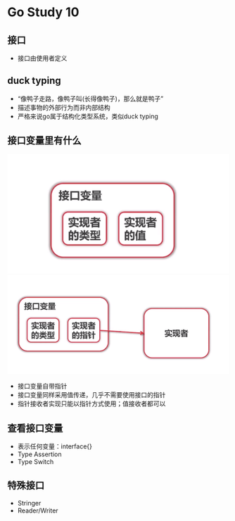 # Go Study 10

<!--more-->
## 接口
- 接口由使用者定义
## duck typing
- “像鸭子走路，像鸭子叫(长得像鸭子)，那么就是鸭子”
- 描述事物的外部行为而非内部结构
- 严格来说go属于结构化类型系统，类似duck typing
## 接口变量里有什么
!["接口变量1"](/images/interface1.png "接口变量1")
!["接口变量2"](/images/interface2.png "接口变量2")
- 接口变量自带指针
- 接口变量同样采用值传递，几乎不需要使用接口的指针
- 指针接收者实现只能以指针方式使用；值接收者都可以
## 查看接口变量
- 表示任何变量：interface{}
- Type Assertion
- Type Switch
## 特殊接口
- Stringer
- Reader/Writer
